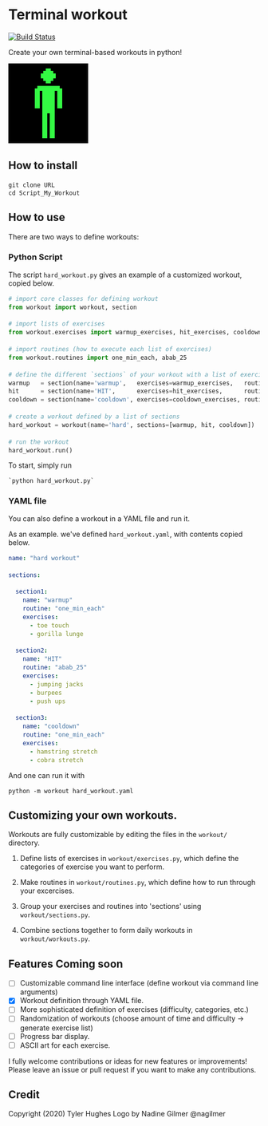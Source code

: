 # Terminal workout
[![Build Status](url)](https://travis-ci.com/twhughes/workout)

Create your own terminal-based workouts in python!

![](img/jumping-jack-160.gif)

<!-- <img src="/img/logo.png" title="logo" alt="logo"> -->

## How to install

    git clone URL
    cd Script_My_Workout

## How to use

There are two ways to define workouts:

### Python Script

The script `hard_workout.py` gives an example of a customized workout, copied below.

```python
# import core classes for defining workout
from workout import workout, section

# import lists of exercises
from workout.exercises import warmup_exercises, hit_exercises, cooldown_exercises

# import routines (how to execute each list of exercises)
from workout.routines import one_min_each, abab_25

# define the different `sections` of your workout with a list of exercises and a routine for running them
warmup   = section(name='warmup',   exercises=warmup_exercises,   routine=one_min_each)
hit      = section(name='HIT',      exercises=hit_exercises,      routine=abab_25)
cooldown = section(name='cooldown', exercises=cooldown_exercises, routine=one_min_each)

# create a workout defined by a list of sections
hard_workout = workout(name='hard', sections=[warmup, hit, cooldown])

# run the workout
hard_workout.run()
```

To start, simply run

    `python hard_workout.py`

### YAML file

You can also define a workout in a YAML file and run it.

As an example. we've defined `hard_workout.yaml`, with contents copied below.

```yaml
name: "hard workout"

sections:

  section1:
    name: "warmup"
    routine: "one_min_each"
    exercises:
      - toe touch
      - gorilla lunge

  section2:
    name: "HIT"
    routine: "abab_25"
    exercises:
      - jumping jacks
      - burpees
      - push ups

  section3:
    name: "cooldown"
    routine: "one_min_each"
    exercises:
      - hamstring stretch
      - cobra stretch
```

And one can run it with

    python -m workout hard_workout.yaml

## Customizing your own workouts.

Workouts are fully customizable by editing the files in the `workout/` directory.

1.  Define lists of exercises in `workout/exercises.py`, which define the categories of exercise you want to perform.

2.  Make routines in `workout/routines.py`, which define how to run through your excercises.

3.  Group your exercises and routines into 'sections' using `workout/sections.py`.

4.  Combine sections together to form daily workouts in `workout/workouts.py`.

## Features Coming soon

- [ ] Customizable command line interface (define workout via command line arguments)
- [x] Workout definition through YAML file.
- [ ] More sophisticated definition of exercises (difficulty, categories, etc.)
- [ ] Randomization of workouts (choose amount of time and difficulty -> generate exercise list)
- [ ] Progress bar display.
- [ ] ASCII art for each exercise.

I fully welcome contributions or ideas for new features or improvements!  Please leave an issue or pull request if you want to make any contributions.

## Credit

Copyright (2020) Tyler Hughes
Logo by Nadine Gilmer @nagilmer


